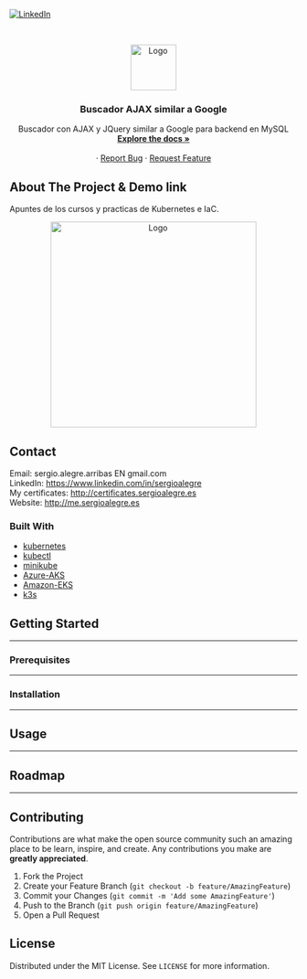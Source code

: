 <!--
REEMPLAZAR: Buscador-Ajax-similar-a-Google, TITULO, DESCRIPCION, DESCRIPCION2, DEMO, TECNOLOGIAS
-->
[![LinkedIn][linkedin-shield]][linkedin-url]

<!-- PROJECT LOGO -->
<br />
<p align="center">
  <a href="https://github.com/sergioalegre/Kubernetes">
    <img src="http://sergioalegre.es/logo.JPG" alt="Logo" width="80" height="80">
  </a>

  <h3 align="center"><!-- TITULO -->Buscador AJAX similar a Google</h3>

  <p align="center">
    <!-- DESCRIPCION -->Buscador con AJAX y JQuery similar a Google para backend en MySQL
    <br />
    <a href="https://github.com/sergioalegre/Kubernetes"><strong>Explore the docs »</strong></a>
    <br />
    <br />
    <!-- DEMO<a href="http://sergioalegre.es/Programacion/_BuscadorAJAX/">View Demo</a> -->
    ·
    <a href="https://github.com/sergioalegre/Kubernetes/issues">Report Bug</a>
    ·
    <a href="https://github.com/sergioalegre/Kubernetes/issues">Request Feature</a>
  </p>
</p>

## About The Project & Demo link
<!-- DESCRIPCION2 --> <!-- DEMO -->
Apuntes de los cursos y practicas de Kubernetes e IaC.
<p align="center">
  <a href="https://github.com/sergioalegre/Kubernetes">
    <img src="http://sergioalegre.es/Programacion/_BuscadorAJAX/captura.PNG" alt="Logo" width="360" height="">
  </a>
</p>

## Contact
Email: sergio.alegre.arribas EN gmail.com
<br>
LinkedIn: https://www.linkedin.com/in/sergioalegre
<br>
My certificates: http://certificates.sergioalegre.es
<br>
Website: http://me.sergioalegre.es

### Built With
<!-- TECNOLOGIAS -->
* [kubernetes](kubernetes)
* [kubectl](kubectl)
* [minikube](minikube)
* [Azure-AKS](Azure-AKS)
* [Amazon-EKS](Amazon-EKS)
* [k3s](k3s)

## Getting Started
---

### Prerequisites
---

### Installation
---

## Usage
---

## Roadmap
---

## Contributing
Contributions are what make the open source community such an amazing place to be learn, inspire, and create. Any contributions you make are **greatly appreciated**.

1. Fork the Project
2. Create your Feature Branch (`git checkout -b feature/AmazingFeature`)
3. Commit your Changes (`git commit -m 'Add some AmazingFeature'`)
4. Push to the Branch (`git push origin feature/AmazingFeature`)
5. Open a Pull Request

## License
Distributed under the MIT License. See `LICENSE` for more information.


[linkedin-shield]: https://img.shields.io/badge/-LinkedIn-black.svg?style=flat-square&logo=linkedin&colorB=555
[linkedin-url]: https://linkedin.com/in/sergioalegre
